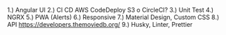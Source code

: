 1.) Angular UI
2.) CI CD AWS CodeDeploy S3 o CircleCI?
3.) Unit Test
4.) NGRX
5.) PWA (Alerts)
6.) Responsive
7.) Material Design, Custom CSS 
8.) API https://developers.themoviedb.org/
9.) Husky, Linter, Prettier
